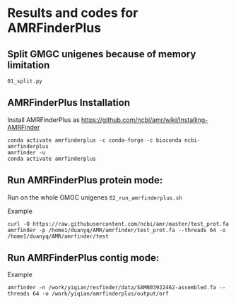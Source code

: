 # Results and codes for AMRFinderPlus
## Split GMGC unigenes because of memory limitation
`01_split.py`

## AMRFinderPlus Installation
Install AMRFinderPlus as https://github.com/ncbi/amr/wiki/Installing-AMRFinder
```
conda activate amrfinderplus -c conda-forge -c bioconda ncbi-amrfinderplus
amrfinder -u
conda activate amrfinderplus
```

## Run AMRFinderPlus protein mode:
Run on the whole GMGC unigenes
`02_run_amrfinderplus.sh`

Example
```
curl -O https://raw.githubusercontent.com/ncbi/amr/master/test_prot.fa
amrfinder -p /home1/duanyq/AMR/amrfinder/test_prot.fa --threads 64 -o /home1/duanyq/AMR/amrfinder/test
```

## Run AMRFinderPlus contig mode:
Example
```
amrfinder -n /work/yiqian/resfinder/data/SAMN03922462-assembled.fa --threads 64 -o /work/yiqian/amrfinderplus/output/orf
